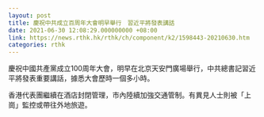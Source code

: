 ```yaml
---
layout: post
title: 慶祝中共成立百周年大會明早舉行　習近平將發表講話
date: 2021-06-30 12:08:29.000000000 +08:00
link: https://news.rthk.hk/rthk/ch/component/k2/1598443-20210630.htm
categories: rthk
---
```


慶祝中國共產黨成立100周年大會，明早在北京天安門廣場舉行，中共總書記習近平將發表重要講話，據悉大會歷時一個多小時。

香港代表團繼續在酒店封閉管理，市內陸續加強交通管制。有異見人士則被「上崗」監控或帶往外地旅遊。
